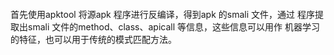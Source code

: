 ![]()

首先使用apktool 将源apk 程序进行反编译，得到apk 的smali 文件，通过
程序提取出smali 文件的method、class、apicall 等信息，这些信息可以用作
机器学习的特征，也可以用于传统的模式匹配方法。


